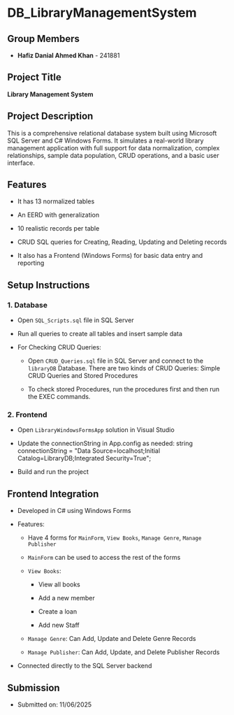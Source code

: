 # DB_LibraryManagementSystem

## Group Members

* **Hafiz Danial Ahmed Khan** - 241881

## Project Title

**Library Management System**

## Project Description

This is a comprehensive relational database system built using Microsoft SQL Server and C# Windows Forms. It simulates a real-world library management application with full support for data normalization, complex relationships, sample data population, CRUD operations, and a basic user interface.

## Features

* It has 13 normalized tables

* An EERD with generalization

* 10 realistic records per table

* CRUD SQL queries for Creating, Reading, Updating and Deleting records

* It also has a Frontend (Windows Forms) for basic data entry and reporting

## Setup Instructions

### 1. Database

* Open `SQL_Scripts.sql` file in SQL Server

* Run all queries to create all tables and insert sample data

* For Checking CRUD Queries:

  * Open `CRUD_Queries.sql` file in SQL Server and connect to the `libraryDB` Database. There are two kinds of CRUD Queries: Simple CRUD Queries and Stored       Procedures
  
  * To check stored Procedures, run the procedures first and then run the EXEC commands.

### 2. Frontend

* Open `LibraryWindowsFormsApp` solution in Visual Studio

* Update the connectionString in App.config as needed:
  string connectionString = "Data Source=localhost;Initial Catalog=LibraryDB;Integrated Security=True";

* Build and run the project

## Frontend Integration

* Developed in C# using Windows Forms

* Features:

  * Have 4 forms for `MainForm`, `View Books`, `Manage Genre`, `Manage Publisher`

  * `MainForm` can be used to access the rest of the forms

  * `View Books`:

    * View all books
  
    * Add a new member

    * Create a loan

    * Add new Staff

  * `Manage Genre`: Can Add, Update and Delete Genre Records

  * `Manage Publisher`: Can Add, Update, and Delete Publisher Records

* Connected directly to the SQL Server backend

## Submission
* Submitted on: 11/06/2025
